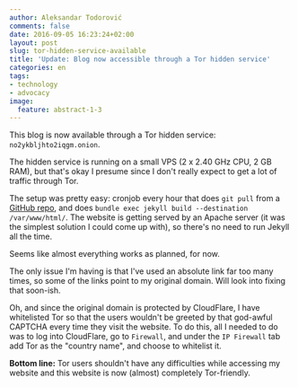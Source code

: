 ```yaml
---
author: Aleksandar Todorović
comments: false
date: 2016-09-05 16:23:24+02:00
layout: post
slug: tor-hidden-service-available
title: 'Update: Blog now accessible through a Tor hidden service'
categories: en
tags:
- technology
- advocacy
image:
  feature: abstract-1-3
---
```


This blog is now available through a Tor hidden service: `no2ykbljhto2iqgm.onion`.

The hidden service is running on a small VPS (2 x 2.40 GHz CPU, 2 GB RAM), but that's okay I presume since I don't really expect to get a lot of traffic through Tor.

The setup was pretty easy: cronjob every hour that does `git pull` from a [GitHub repo](https://github.com/r3bl/r3bl.github.io), and does `bundle exec jekyll build --destination /var/www/html/`. The website is getting served by an Apache server (it was the simplest solution I could come up with), so there's no need to run Jekyll all the time.

Seems like almost everything works as planned, for now.

The only issue I'm having is that I've used an absolute link far too many times, so some of the links point to my original domain. Will look into fixing that soon-ish.

Oh, and since the original domain is protected by CloudFlare, I have whitelisted Tor so that the users wouldn't be greeted by that god-awful CAPTCHA every time they visit the website. To do this, all I needed to do was to log into CloudFlare, go to `Firewall`, and under the `IP Firewall` tab add Tor as the "country name", and choose to whitelist it.

**Bottom line:** Tor users shouldn't have any difficulties while accessing my website and this website is now (almost) completely Tor-friendly.
